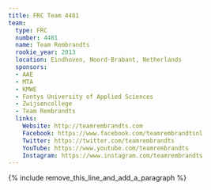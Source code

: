 ```yaml
---
title: FRC Team 4481
team:
  type: FRC
  number: 4481
  name: Team Rembrandts
  rookie_year: 2013
  location: Eindhoven, Noord-Brabant, Netherlands
  sponsors:
  - AAE
  - MTA
  - KMWE
  - Fontys University of Applied Sciences
  - Zwijsencollege
  - Team Rembrandts
  links:
    Website: http://teamrembrandts.com
    Facebook: https://www.facebook.com/teamrembrandtsnl
    Twitter: https://twitter.com/teamrembrandts
    YouTube: https://www.youtube.com/teamrembrandts
    Instagram: https://www.instagram.com/teamrembrandts
---
```


{% include remove_this_line_and_add_a_paragraph %}